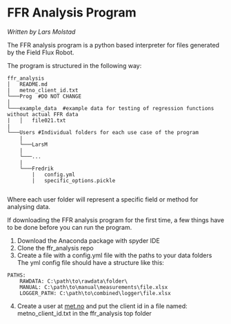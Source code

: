 FFR Analysis Program
=======================================
_Written by Lars Molstad_

The FFR analysis program is a python based interpreter for files generated by the Field Flux Robot. 

The program is structured in the following way:

```
ffr_analysis
│   README.md   
|   metno_client_id.txt
└───Prog  #DO NOT CHANGE
│      
└───example_data  #example data for testing of regression functions without actual FFR data
|   │   file021.txt
|
└───Users #Individual folders for each use case of the program 
    |
    └───LarsM
    |
    └───...
    |
    └───Fredrik
        |   config.yml
        |   specific_options.pickle
    
```

Where each user folder will represent a specific field or method for analysing data. 

If downloading the FFR analysis program for the first time, a few things have to be done before you can run the program. 
1. Download the Anaconda package with spyder IDE
2. Clone the ffr_analysis repo
3. Create a file with a config.yml file with the paths to your data folders
   The yml config file should have a structure like this:
```
PATHS:
    RAWDATA: C:\path\to\rawdata\folder\
    MANUAL: C:\path\to\manual\measurements\file.xlsx
    LOGGER_PATH: C:\path\to\combined\logger\file.xlsx
```
4. Create a user at [met.no](https://frost.met.no/howto.html) and put the client id in a file named: metno_client_id.txt in the ffr_analysis top folder